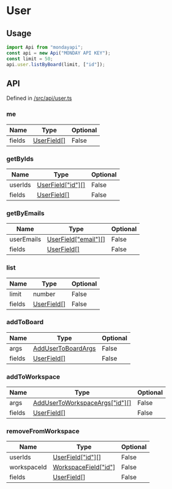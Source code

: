 # User

## Usage

```typescript
import Api from "mondayapi";
const api = new Api("MONDAY API KEY");
const limit = 50;
api.user.listByBoard(limit, ["id"]);
```

## API

Defined in [/src/api/user.ts](../src/api/user.ts)

### **me**

| Name   | Type                                     | Optional |
| ------ | ---------------------------------------- | -------- |
| fields | [UserField[]](../src/interfaces/user.ts) | False    |

### **getByIds**

| Name    | Type                                           | Optional |
| ------- | ---------------------------------------------- | -------- |
| userIds | [UserField["id"][]](../src/interfaces/user.ts) | False    |
| fields  | [UserField[]](../src/interfaces/user.ts)       | False    |

### **getByEmails**

| Name       | Type                                              | Optional |
| ---------- | ------------------------------------------------- | -------- |
| userEmails | [UserField["email"][]](../src/interfaces/user.ts) | False    |
| fields     | [UserField[]](../src/interfaces/user.ts)          | False    |

### **list**

| Name   | Type                                     | Optional |
| ------ | ---------------------------------------- | -------- |
| limit  | number                                   | False    |
| fields | [UserField[]](../src/interfaces/user.ts) | False    |

### **addToBoard**

| Name   | Type                                            | Optional |
| ------ | ----------------------------------------------- | -------- |
| args   | [AddUserToBoardArgs](../src/interfaces/user.ts) | False    |
| fields | [UserField[]](../src/interfaces/user.ts)        | False    |

### **addToWorkspace**

| Name   | Type                                                        | Optional |
| ------ | ----------------------------------------------------------- | -------- |
| args   | [AddUserToWorkspaceArgs["id"][]](../src/interfaces/user.ts) | False    |
| fields | [UserField[]](../src/interfaces/user.ts)                    | False    |

### **removeFromWorkspace**

| Name        | Type                                                   | Optional |
| ----------- | ------------------------------------------------------ | -------- |
| userIds     | [UserField["id"][]](../src/interfaces/user.ts)         | False    |
| workspaceId | [WorkspaceField["id"]](../src/interfaces/workspace.ts) | False    |
| fields      | [UserField[]](../src/interfaces/user.ts)               | False    |
